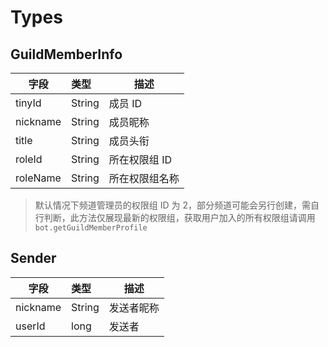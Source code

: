 # Types

## GuildMemberInfo

| 字段     | 类型   | 描述           |
| -------- | :----- | -------------- |
| tinyId   | String | 成员 ID        |
| nickname | String | 成员昵称       |
| title    | String | 成员头衔       |
| roleId   | String | 所在权限组 ID  |
| roleName | String | 所在权限组名称 |

> 默认情况下频道管理员的权限组 ID 为 2，部分频道可能会另行创建，需自行判断，此方法仅展现最新的权限组，获取用户加入的所有权限组请调用 `bot.getGuildMemberProfile`

## Sender

| 字段     | 类型   | 描述       |
| -------- | :----- | ---------- |
| nickname | String | 发送者昵称 |
| userId   | long   | 发送者     |
